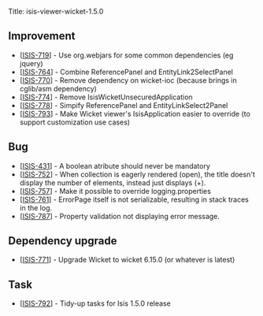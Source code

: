 Title: isis-viewer-wicket-1.5.0
                           
<h2>        Improvement
</h2>
<ul>
<li>[<a href='https://issues.apache.org/jira/browse/ISIS-719'>ISIS-719</a>] -         Use org.webjars for some common dependencies (eg jquery)
</li>
<li>[<a href='https://issues.apache.org/jira/browse/ISIS-764'>ISIS-764</a>] -         Combine ReferencePanel and EntityLink2SelectPanel
</li>
<li>[<a href='https://issues.apache.org/jira/browse/ISIS-770'>ISIS-770</a>] -         Remove dependency on wicket-ioc (because brings in cglib/asm dependency)
</li>
<li>[<a href='https://issues.apache.org/jira/browse/ISIS-774'>ISIS-774</a>] -         Remove IsisWicketUnsecuredApplication
</li>
<li>[<a href='https://issues.apache.org/jira/browse/ISIS-778'>ISIS-778</a>] -         Simpify ReferencePanel and EntityLinkSelect2Panel
</li>
<li>[<a href='https://issues.apache.org/jira/browse/ISIS-793'>ISIS-793</a>] -         Make Wicket viewer&#39;s IsisApplication easier to override (to support customization use cases)
</li>
</ul>

<h2>        Bug
</h2>
<ul>
<li>[<a href='https://issues.apache.org/jira/browse/ISIS-431'>ISIS-431</a>] -         A boolean atribute should never be mandatory
</li>
<li>[<a href='https://issues.apache.org/jira/browse/ISIS-752'>ISIS-752</a>] -         When collection is eagerly rendered (open), the title doesn&#39;t display the number of elements, instead just displays (+).
</li>
<li>[<a href='https://issues.apache.org/jira/browse/ISIS-757'>ISIS-757</a>] -         Make it possible to override logging.properties 
</li>
<li>[<a href='https://issues.apache.org/jira/browse/ISIS-761'>ISIS-761</a>] -         ErrorPage itself is not serializable, resulting in stack traces in the log.
</li>
<li>[<a href='https://issues.apache.org/jira/browse/ISIS-787'>ISIS-787</a>] -         Property validation not displaying error message.
</li>
</ul>
    
<h2>        Dependency upgrade
</h2>
<ul>
<li>[<a href='https://issues.apache.org/jira/browse/ISIS-771'>ISIS-771</a>] -         Upgrade Wicket to wicket 6.15.0 (or whatever is latest)
</li>
</ul>            
                                
<h2>        Task
</h2>
<ul>
<li>[<a href='https://issues.apache.org/jira/browse/ISIS-792'>ISIS-792</a>] -         Tidy-up tasks for Isis 1.5.0 release
</li>
</ul>
                